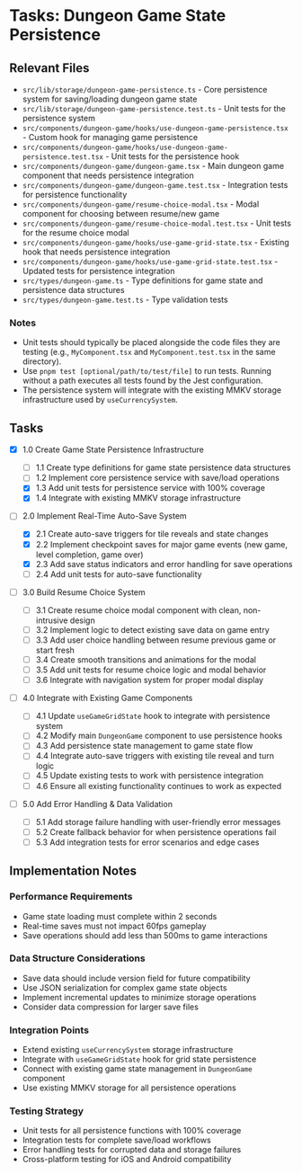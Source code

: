 # Tasks: Dungeon Game State Persistence

## Relevant Files

- `src/lib/storage/dungeon-game-persistence.ts` - Core persistence system for saving/loading dungeon game state
- `src/lib/storage/dungeon-game-persistence.test.ts` - Unit tests for the persistence system
- `src/components/dungeon-game/hooks/use-dungeon-game-persistence.tsx` - Custom hook for managing game persistence
- `src/components/dungeon-game/hooks/use-dungeon-game-persistence.test.tsx` - Unit tests for the persistence hook
- `src/components/dungeon-game/dungeon-game.tsx` - Main dungeon game component that needs persistence integration
- `src/components/dungeon-game/dungeon-game.test.tsx` - Integration tests for persistence functionality
- `src/components/dungeon-game/resume-choice-modal.tsx` - Modal component for choosing between resume/new game
- `src/components/dungeon-game/resume-choice-modal.test.tsx` - Unit tests for the resume choice modal
- `src/components/dungeon-game/hooks/use-game-grid-state.tsx` - Existing hook that needs persistence integration
- `src/components/dungeon-game/hooks/use-game-grid-state.test.tsx` - Updated tests for persistence integration
- `src/types/dungeon-game.ts` - Type definitions for game state and persistence data structures
- `src/types/dungeon-game.test.ts` - Type validation tests

### Notes

- Unit tests should typically be placed alongside the code files they are testing (e.g., `MyComponent.tsx` and `MyComponent.test.tsx` in the same directory).
- Use `pnpm test [optional/path/to/test/file]` to run tests. Running without a path executes all tests found by the Jest configuration.
- The persistence system will integrate with the existing MMKV storage infrastructure used by `useCurrencySystem`.

## Tasks

- [x] 1.0 Create Game State Persistence Infrastructure

  - [ ] 1.1 Create type definitions for game state persistence data structures
  - [ ] 1.2 Implement core persistence service with save/load operations
  - [x] 1.3 Add unit tests for persistence service with 100% coverage
  - [x] 1.4 Integrate with existing MMKV storage infrastructure

- [ ] 2.0 Implement Real-Time Auto-Save System

  - [x] 2.1 Create auto-save triggers for tile reveals and state changes
  - [x] 2.2 Implement checkpoint saves for major game events (new game, level completion, game over)
  - [x] 2.3 Add save status indicators and error handling for save operations
  - [ ] 2.4 Add unit tests for auto-save functionality

- [ ] 3.0 Build Resume Choice System

  - [ ] 3.1 Create resume choice modal component with clean, non-intrusive design
  - [ ] 3.2 Implement logic to detect existing save data on game entry
  - [ ] 3.3 Add user choice handling between resume previous game or start fresh
  - [ ] 3.4 Create smooth transitions and animations for the modal
  - [ ] 3.5 Add unit tests for resume choice logic and modal behavior
  - [ ] 3.6 Integrate with navigation system for proper modal display

- [ ] 4.0 Integrate with Existing Game Components

  - [ ] 4.1 Update `useGameGridState` hook to integrate with persistence system
  - [ ] 4.2 Modify main `DungeonGame` component to use persistence hooks
  - [ ] 4.3 Add persistence state management to game state flow
  - [ ] 4.4 Integrate auto-save triggers with existing tile reveal and turn logic
  - [ ] 4.5 Update existing tests to work with persistence integration
  - [ ] 4.6 Ensure all existing functionality continues to work as expected

- [ ] 5.0 Add Error Handling & Data Validation
  - [ ] 5.1 Add storage failure handling with user-friendly error messages
  - [ ] 5.2 Create fallback behavior for when persistence operations fail
  - [ ] 5.3 Add integration tests for error scenarios and edge cases

## Implementation Notes

### Performance Requirements

- Game state loading must complete within 2 seconds
- Real-time saves must not impact 60fps gameplay
- Save operations should add less than 500ms to game interactions

### Data Structure Considerations

- Save data should include version field for future compatibility
- Use JSON serialization for complex game state objects
- Implement incremental updates to minimize storage operations
- Consider data compression for larger save files

### Integration Points

- Extend existing `useCurrencySystem` storage infrastructure
- Integrate with `useGameGridState` hook for grid state persistence
- Connect with existing game state management in `DungeonGame` component
- Use existing MMKV storage for all persistence operations

### Testing Strategy

- Unit tests for all persistence functions with 100% coverage
- Integration tests for complete save/load workflows
- Error handling tests for corrupted data and storage failures
- Cross-platform testing for iOS and Android compatibility

